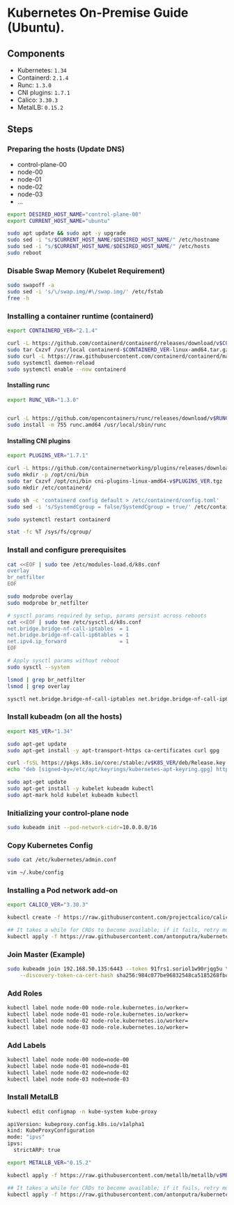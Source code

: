 # Kubernetes On-Premise Guide (Ubuntu).

## Components

- Kubernetes: `1.34`
- Containerd: `2.1.4`
- Runc: `1.3.0`
- CNI plugins: `1.7.1`
- Calico: `3.30.3`
- MetalLB: `0.15.2`

## Steps

### Preparing the hosts (Update DNS)

- control-plane-00
- node-00
- node-01
- node-02
- node-03
- ...

```sh
export DESIRED_HOST_NAME="control-plane-00"
export CURRENT_HOST_NAME="ubuntu"

sudo apt update && sudo apt -y upgrade
sudo sed -i "s/$CURRENT_HOST_NAME/$DESIRED_HOST_NAME/" /etc/hostname
sudo sed -i "s/$CURRENT_HOST_NAME/$DESIRED_HOST_NAME/" /etc/hosts
sudo reboot
```

### Disable Swap Memory (Kubelet Requirement)

```sh
sudo swapoff -a
sudo sed -i 's/\/swap.img/#\/swap.img/' /etc/fstab
free -h
```

### Installing a container runtime (containerd)

```sh
export CONTAINERD_VER="2.1.4"

curl -L https://github.com/containerd/containerd/releases/download/v$CONTAINERD_VER/containerd-$CONTAINERD_VER-linux-amd64.tar.gz -o containerd-$CONTAINERD_VER-linux-amd64.tar.gz
sudo tar Cxzvf /usr/local containerd-$CONTAINERD_VER-linux-amd64.tar.gz
sudo curl -L https://raw.githubusercontent.com/containerd/containerd/main/containerd.service -o /lib/systemd/system/containerd.service
sudo systemctl daemon-reload
sudo systemctl enable --now containerd
```

#### Installing runc

```sh
export RUNC_VER="1.3.0"


curl -L https://github.com/opencontainers/runc/releases/download/v$RUNC_VER/runc.amd64 -o runc.amd64
sudo install -m 755 runc.amd64 /usr/local/sbin/runc
```

#### Installing CNI plugins

```sh
export PLUGINS_VER="1.7.1"

curl -L https://github.com/containernetworking/plugins/releases/download/v$PLUGINS_VER/cni-plugins-linux-amd64-v$PLUGINS_VER.tgz -o cni-plugins-linux-amd64-v$PLUGINS_VER.tgz
sudo mkdir -p /opt/cni/bin
sudo tar Cxzvf /opt/cni/bin cni-plugins-linux-amd64-v$PLUGINS_VER.tgz
sudo mkdir /etc/containerd/

sudo sh -c 'containerd config default > /etc/containerd/config.toml'
sudo sed -i 's/SystemdCgroup = false/SystemdCgroup = true/' /etc/containerd/config.toml

sudo systemctl restart containerd

stat -fc %T /sys/fs/cgroup/
```

### Install and configure prerequisites

```sh
cat <<EOF | sudo tee /etc/modules-load.d/k8s.conf
overlay
br_netfilter
EOF

sudo modprobe overlay
sudo modprobe br_netfilter

# sysctl params required by setup, params persist across reboots
cat <<EOF | sudo tee /etc/sysctl.d/k8s.conf
net.bridge.bridge-nf-call-iptables  = 1
net.bridge.bridge-nf-call-ip6tables = 1
net.ipv4.ip_forward                 = 1
EOF

# Apply sysctl params without reboot
sudo sysctl --system

lsmod | grep br_netfilter
lsmod | grep overlay

sysctl net.bridge.bridge-nf-call-iptables net.bridge.bridge-nf-call-ip6tables net.ipv4.ip_forward
```

### Install kubeadm (on all the hosts)

```sh
export K8S_VER="1.34"

sudo apt-get update
sudo apt-get install -y apt-transport-https ca-certificates curl gpg

curl -fsSL https://pkgs.k8s.io/core:/stable:/v$K8S_VER/deb/Release.key | sudo gpg --dearmor -o /etc/apt/keyrings/kubernetes-apt-keyring.gpg
echo "deb [signed-by=/etc/apt/keyrings/kubernetes-apt-keyring.gpg] https://pkgs.k8s.io/core:/stable:/v$K8S_VER/deb/ /" | sudo tee /etc/apt/sources.list.d/kubernetes.list

sudo apt-get update
sudo apt-get install -y kubelet kubeadm kubectl
sudo apt-mark hold kubelet kubeadm kubectl
```

### Initializing your control-plane node

```sh
sudo kubeadm init --pod-network-cidr=10.0.0.0/16
```

### Copy Kubernetes Config

```sh
sudo cat /etc/kubernetes/admin.conf

vim ~/.kube/config
```

### Installing a Pod network add-on

```sh
export CALICO_VER="3.30.3"

kubectl create -f https://raw.githubusercontent.com/projectcalico/calico/v$CALICO_VER/manifests/tigera-operator.yaml

## It takes a while for CRDs to become available; if it fails, retry multiple times.
kubectl apply -f https://raw.githubusercontent.com/antonputra/kubernetes-on-premise/main/calico.yaml
```

### Join Master (Example)

```sh
sudo kubeadm join 192.168.50.135:6443 --token 91frs1.soriol1w90rjqg5u \
	--discovery-token-ca-cert-hash sha256:984c077be96832548ca5185268fbc37804b6ce19799c54c53ba1973ead6b611c
```

### Add Roles

```sh
kubectl label node node-00 node-role.kubernetes.io/worker=
kubectl label node node-01 node-role.kubernetes.io/worker=
kubectl label node node-02 node-role.kubernetes.io/worker=
kubectl label node node-03 node-role.kubernetes.io/worker=
```

### Add Labels

```sh
kubectl label node node-00 node=node-00
kubectl label node node-01 node=node-01
kubectl label node node-02 node=node-02
kubectl label node node-03 node=node-03
```

### Install MetalLB

```sh
kubectl edit configmap -n kube-system kube-proxy

apiVersion: kubeproxy.config.k8s.io/v1alpha1
kind: KubeProxyConfiguration
mode: "ipvs"
ipvs:
  strictARP: true

export METALLB_VER="0.15.2"

kubectl apply -f https://raw.githubusercontent.com/metallb/metallb/v$METALLB_VER/config/manifests/metallb-native.yaml

## It takes a while for CRDs to become available; if it fails, retry multiple times.
kubectl apply -f https://raw.githubusercontent.com/antonputra/kubernetes-on-premise/main/metallb.yaml
```
